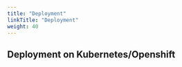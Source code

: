 ```yaml
---
title: "Deployment"
linkTitle: "Deployment"
weight: 40
---
```




## Deployment on Kubernetes/Openshift